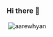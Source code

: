 ### Hi there 👋

<p>&nbsp;<img align="center" src="https://github-readme-stats.vercel.app/api?username=aarewhyan&show_icons=true&locale=en" alt="aarewhyan" /></p>
